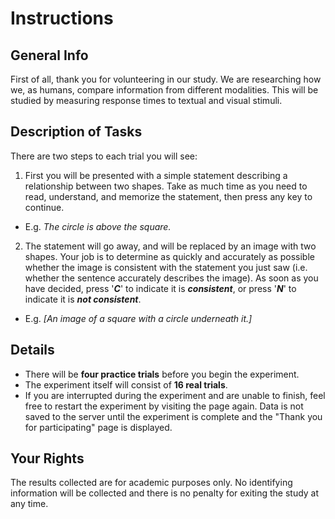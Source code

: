 # Instructions

## General Info
First of all, thank you for volunteering in our study. We are researching how we, as humans, compare information from different modalities. This will be studied by measuring response times to textual and visual stimuli.

## Description of Tasks
There are two steps to each trial you will see:

1. First you will be presented with a simple statement describing a relationship between two shapes. Take as much time as you need to read, understand, and memorize the statement, then press any key to continue.
  * E.g. *The circle is above the square.*
2. The statement will go away, and will be replaced by an image with two shapes. Your job is to determine as quickly and accurately as possible whether the image is consistent with the statement you just saw (i.e. whether the sentence accurately describes the image). As soon as you have decided, press '***C***' to indicate it is ***consistent***, or press '***N***' to indicate it is ***not consistent***.
  * E.g. *[An image of a square with a circle underneath it.]*

## Details

* There will be **four practice trials** before you begin the experiment.
* The experiment itself will consist of **16 real trials**.
* If you are interrupted during the experiment and are unable to finish, feel free to restart the experiment by visiting the page again. Data is not saved to the server until the experiment is complete and the "Thank you for participating" page is displayed.

## Your Rights

The results collected are for academic purposes only.  No identifying information will be collected and there is no penalty for exiting the study at any time.
